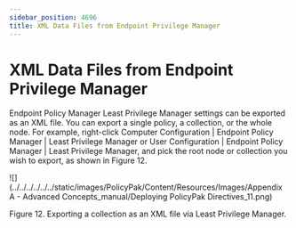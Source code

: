 ```yaml
---
sidebar_position: 4696
title: XML Data Files from Endpoint Privilege Manager
---
```


# XML Data Files from Endpoint Privilege Manager

Endpoint Policy Manager Least Privilege Manager settings can be exported as an XML file. You can export a single policy, a collection, or the whole node. For example, right-click Computer Configuration | Endpoint Policy Manager | Least Privilege Manager or User Configuration | Endpoint Policy Manager | Least Privilege Manager, and pick the root node or collection you wish to export, as shown in Figure 12.

![](../../../../../../static/images/PolicyPak/Content/Resources/Images/Appendix A - Advanced Concepts_manual/Deploying PolicyPak Directives_11.png)

Figure 12. Exporting a collection as an XML file via Least Privilege Manager.